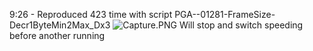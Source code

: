9:26 -  Reproduced 423 time with script PGA--01281-FrameSize-Decr1ByteMin2Max_Dx3
![Capture.PNG](https://upload-images.jianshu.io/upload_images/11489131-e096cd50bdaf5b03.PNG?imageMogr2/auto-orient/strip%7CimageView2/2/w/1240)
Will stop and switch speeding before another running
